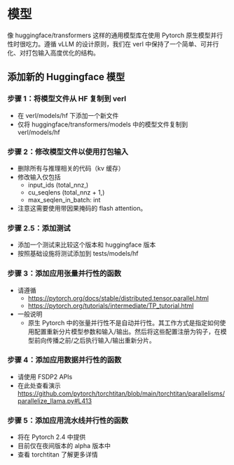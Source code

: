 # 模型

像 huggingface/transformers 这样的通用模型库在使用 Pytorch 原生模型并行性时很吃力。遵循 vLLM 的设计原则，我们在 verl 中保持了一个简单、可并行化、对打包输入高度优化的结构。
## 添加新的 Huggingface 模型
### 步骤 1：将模型文件从 HF 复制到 verl
- 在 verl/models/hf 下添加一个新文件
- 仅将 huggingface/transformers/models 中的模型文件复制到 verl/models/hf

### 步骤 2：修改模型文件以使用打包输入
- 删除所有与推理相关的代码（kv 缓存）
- 修改输入仅包括
    - input_ids (total_nnz,)
    - cu_seqlens (total_nnz + 1,)
    - max_seqlen_in_batch: int
- 注意这需要使用带因果掩码的 flash attention。

### 步骤 2.5：添加测试
- 添加一个测试来比较这个版本和 huggingface 版本
- 按照基础设施将测试添加到 tests/models/hf

### 步骤 3：添加应用张量并行性的函数
- 请遵循
    - https://pytorch.org/docs/stable/distributed.tensor.parallel.html
    - https://pytorch.org/tutorials/intermediate/TP_tutorial.html
- 一般说明
    - 原生 Pytorch 中的张量并行性不是自动并行性。其工作方式是指定如何使用配置重新分片模型参数和输入/输出。然后将这些配置注册为钩子，在模型前向传播之前/之后执行输入/输出重新分片。

### 步骤 4：添加应用数据并行性的函数
- 请使用 FSDP2 APIs
- 在此处查看演示 https://github.com/pytorch/torchtitan/blob/main/torchtitan/parallelisms/parallelize_llama.py#L413

### 步骤 5：添加应用流水线并行性的函数
- 将在 Pytorch 2.4 中提供
- 目前仅在夜间版本的 alpha 版本中
- 查看 torchtitan 了解更多详情